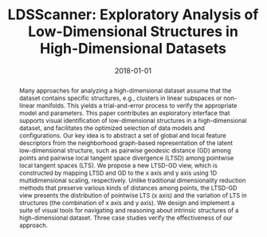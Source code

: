 ---
# Documentation: https://sourcethemes.com/academic/docs/managing-content/

title: "LDSScanner: Exploratory Analysis of Low-Dimensional Structures in High-Dimensional Datasets"
authors:
  [
    Jiazhi Xia,
    Fenjin Ye,
    Wei Chen,
    Yusi Wang,
    Weifeng Chen,
    Yuxin Ma,
    Anthony K.H. Tung,
  ]
date: 2018-01-01
doi: "10.1109/TVCG.2017.2744098"

# Publication type.
# Legend: 0 = Uncategorized; 1 = Conference paper; 2 = Journal article;
# 3 = Preprint / Working Paper; 4 = Report; 5 = Book; 6 = Book section;
# 7 = Thesis; 8 = Patent
publication_types: ["2"]

# Publication name and optional abbreviated publication name.
publication: "IEEE Transactions on Visualization and Computer Graphics"
publication_short: "IEEE TVCG"

abstract: "Many approaches for analyzing a high-dimensional dataset assume that the dataset contains specific structures, e.g., clusters in linear subspaces or non-linear manifolds. This yields a trial-and-error process to verify the appropriate model and parameters. This paper contributes an exploratory interface that supports visual identification of low-dimensional structures in a high-dimensional dataset, and facilitates the optimized selection of data models and configurations. Our key idea is to abstract a set of global and local feature descriptors from the neighborhood graph-based representation of the latent low-dimensional structure, such as pairwise geodesic distance (GD) among points and pairwise local tangent space divergence (LTSD) among pointwise local tangent spaces (LTS). We propose a new LTSD-GD view, which is constructed by mapping LTSD and GD to the x axis and y axis using 1D multidimensional scaling, respectively. Unlike traditional dimensionality reduction methods that preserve various kinds of distances among points, the LTSD-GD view presents the distribution of pointwise LTS (x axis) and the variation of LTS in structures (the combination of x axis and y axis). We design and implement a suite of visual tools for navigating and reasoning about intrinsic structures of a high-dimensional dataset. Three case studies verify the effectiveness of our approach."

# Summary. An optional shortened abstract.
summary: ""

tags: ["High-dimensional data", "low-dimensional structure", "subspace", "manifold", "visual exploration"]
categories: []
featured: false

# Custom links (optional).
#   Uncomment and edit lines below to show custom links.
# links:
# - name: Follow
#   url: https://twitter.com
#   icon_pack: fab
#   icon: twitter

url_pdf:
  - http://www.cad.zju.edu.cn/home/vagblog/VAG_Work/LDSScanner.pdf
url_code:
url_dataset:
url_poster:
url_project:
url_slides:
url_source:
url_video:
  - https://vimeo.com/238313004

# Featured image
# To use, add an image named `featured.jpg/png` to your page's folder.
# Focal points: Smart, Center, TopLeft, Top, TopRight, Left, Right, BottomLeft, Bottom, BottomRight.
image:
  caption: "featured"
  focal_point: "Top"
  preview_only: false

# Associated Projects (optional).
#   Associate this publication with one or more of your projects.
#   Simply enter your project's folder or file name without extension.
#   E.g. `internal-project` references `content/project/internal-project/index.md`.
#   Otherwise, set `projects: []`.
projects: []

# Slides (optional).
#   Associate this publication with Markdown slides.
#   Simply enter your slide deck's filename without extension.
#   E.g. `slides: "example"` references `content/slides/example/index.md`.
#   Otherwise, set `slides: ""`.
slides: ""
---